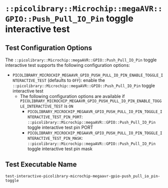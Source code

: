 # `::picolibrary::Microchip::megaAVR::GPIO::Push_Pull_IO_Pin` toggle interactive test

## Test Configuration Options
The `::picolibrary::Microchip::megaAVR::GPIO::Push_Pull_IO_Pin` toggle interactive test
supports the following configuration options:
- `PICOLIBRARY_MICROCHIP_MEGAAVR_GPIO_PUSH_PULL_IO_PIN_ENABLE_TOGGLE_INTERACTIVE_TEST`
  (defaults to `OFF`): enable the
  `::picolibrary::Microchip::megaAVR::GPIO::Push_Pull_IO_Pin` toggle interactive test
    - The following configuration options are available if
      `PICOLIBRARY_MICROCHIP_MEGAAVR_GPIO_PUSH_PULL_IO_PIN_ENABLE_TOGGLE_INTERACTIVE_TEST`
      is `ON`
        - `PICOLIBRARY_MICROCHIP_MEGAAVR_GPIO_PUSH_PULL_IO_PIN_TOGGLE_INTERACTIVE_TEST_PIN_PORT`:
          `::picolibrary::Microchip::megaAVR::GPIO::Push_Pull_IO_Pin` toggle interactive
          test pin PORT
        - `PICOLIBRARY_MICROCHIP_MEGAAVR_GPIO_PUSH_PULL_IO_PIN_TOGGLE_INTERACTIVE_TEST_PIN_MASK`:
          `::picolibrary::Microchip::megaAVR::GPIO::Push_Pull_IO_Pin` toggle interactive
          test pin mask

## Test Executable Name
`test-interactive-picolibrary-microchip-megaavr-gpio-push_pull_io_pin-toggle`
